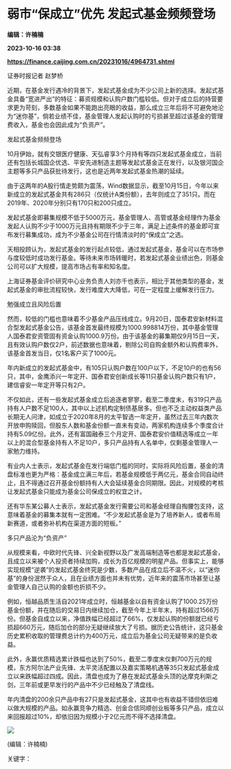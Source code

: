# 弱市“保成立”优先 发起式基金频频登场
**编辑：许楠楠**

**2023-10-16 03:38**

**https://finance.caijing.com.cn/20231016/4964731.shtml**

证券时报记者 赵梦桥

近期，在基金发行遇冷的背景下，发起式基金成为不少公司上新的选择。发起式基金具备“宽进严出”的特征：募资规模和认购户数门槛较低。但对于成立后的持营要求更为苛刻，多数基金如果不能跑出亮眼的收益，那么成立三年后将不可避免地沦为“迷你基”，倘若业绩不佳，基金管理人发起认购时的亏损甚至超过该基金的管理费收入，基金也会因此成为“负资产”。

发起式基金频频登场

10月伊始，就有交银医疗健康、天弘睿享3个月持有等四只发起式基金成立，当前还有包括长城国企优选、平安先进制造主题等发起式基金正在发行，以及银河国企主题等多只产品获批待发行，这也是近两年发起式基金热潮的延续。

由于这两年的A股行情走势颇为震荡，Wind数据显示，截至10月15日，今年以来新成立的发起式基金共有286只（仅统计A类份额），去年则成立了351只。而在2019年、2020年分别只有170只和200只成立。

发起式基金即募集规模不低于5000万元，基金管理人、高管或基金经理作为基金发起人认购不少于1000万元且持有期限不少于三年，满足上述条件的基金即可宣布发行募集成功，成为不少基金公司在行情清淡时的“保成立”之选。

天相投顾认为，发起式基金的发行起点较低，通过发起式基金，基金可以在市场参与度较低时成功发行基金。等待未来市场转暖时，若发起式基金业绩出色，则基金公司可以扩大规模，提高市场占有率和知名度。

上海证券基金评价研究中心业务负责人刘亦千也表示，相比于其他类型的基金，发起式基金的审批流程较快，发行难度大大降低，可在一定程度上缓解发行压力。

勉强成立且风险后置

然而，较低的门槛也意味着不少基金产品压线成立。9月20日，国泰君安新材料混合型发起式基金公告，该基金首发最终规模为1000.998814万份，其中基金管理人国泰君安资管固有资金认购1000.9万份。由于该基金的募集期仅9月15日一天，且有效认购户数仅2户，前述数据也意味着，剔除公司自购金额外和认购费率外，该基金首发当日，仅1名客户买了1000元。

年内新成立的发起式基金中，有105只认购户数在100户以下，不足10户的也有56只，其中，金鹰添兴一年定开、国泰君安创新成长等11只基金认购户数只有1户，建信睿安一年定开等只有2户。

不仅如此，还有一些发起式基金成立后追逐者寥寥，截至二季度末，有319只产品持有人户数不足100人，其中以上述机构定制债基居多。但也不乏主动权益类产品长期无人问津，如成立于2020年8月的太平智选一年定开，虽然过去三年内数次开放申购赎回，但股东人数和基金份额一直未有变动，两家机构连续多个季度合计持有5.09亿份。此外，还有富国融泰三个月定开、国泰君安价值精选等成立一年以上的混合型基金持有人不足10户，多只产品持有人名单中，仅剩基金管理人一家勉力维持。

有业内人士表示，发起式基金在发行端低门槛的同时，实际将风险后置，基金的清盘标准也更为严格：基金成立满三年后，若基金规模低于两亿元，基金合同自动终止，且不得通过召开基金份额持有人大会延续基金合同期限。因此，对规模的考核让发起式基金只能成为基金公司保成立的权宜之计。

还有华东某公募人士表示，发起式基金发行需要公司和基金经理自掏腰包支持，这意味着基金的募集本就有一定困难。“不少发起式基金是为了培养新人，或者布局新赛道，或者弥补机构在渠道方面的短板。”

多只产品沦为“负资产”

从规模来看，中欧时代先锋、兴全新视野以及广发高端制造等也都是发起式基金，且成立以来被个人投资者持续加购，成长为百亿规模的明星产品。但事实上，能够实现规模“逆袭”的发起式基金终究是少数，多数产品在成立后不温不火，以“迷你基”的身份泯然于众人，且在业绩方面也并未有优势，近年来的震荡市场甚至让基金管理人自己认购的金额也折损不少。

例如，恒越品质生活自2021年成立时，恒越基金以自有资金认购了1000.25万份基金份额，并在随后的交易日内继续加仓，截至今年上半年末，持有超过1566万份。但基金自成立以来，净值跌幅已经超过了66%，仅发起认购的份额就已经亏损超660万元，随后加仓的部分无疑继续放大了亏损。据历史公告统计，这只基金历史累积收取的管理费总计约为400万元，成立后为基金公司无疑带来的是负收益。

此外，永赢优质精选累计跌幅也达到了50%，截至二季度末仅剩700万元的规模，东方阿尔法产业先锋、太平灵活配置以及嘉实策略机遇等35只发起式基金成立以来跌幅超过四成。因此，清盘也成为了悬在发起式基金头顶的达摩克利斯之剑，三年前或更早发行的产品中不少已经触及了清盘线。

年内清盘的200余只产品中有27只是发起式基金，这其中也有收益不错但依旧难以做大规模的产品。如永赢竞争力精选、创金合信同顺创业板等多只产品，成立以来回报超过10%，却依旧因为规模小于2亿元而不得不选择清盘。

![](https://tx1.cdn.caijing.com.cn/2014-03-27/114048455.jpg)

(编辑：许楠楠)

关键字：